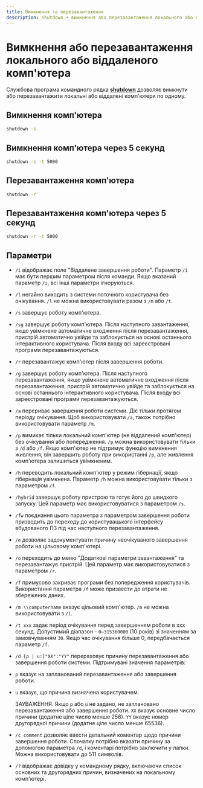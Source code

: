 ```yaml
---
title: Вимкнення та перезавантаження
description: shutdown • вимкнення або перезавантаження локального або віддаленого комп'ютера
---
```


# Вимкнення або перезавантаження локального або віддаленого комп'ютера

Службова програма командного рядка **[shutdown](https://docs.microsoft.com/en-us/windows-server/administration/windows-commands/shutdown 'Microsoft Dosc')** дозволяє вимкнути або перезавантажити локальні або віддалені комп'ютери по одному.

## Вимкнення комп'ютера

```cmd
shutdown -s
```

## Вимкнення комп'ютера через 5 секунд

```cmd
shutdown -s -t 5000
```

## Перезавантаження комп'ютера

```cmd
shutdown -r
```

## Перезавантаження комп'ютера через 5 секунд

```cmd
shutdown -r -t 5000
```

## Параметри

- `/i` відображає поле "Віддалене завершення роботи". Параметр `/i` має бути першим параметром після команди. Якщо вказаний параметр `/i`, всі інші параметри ігноруються.
- `/l` негайно виходить з системи поточного користувача без очікування. `/l` не можна використовувати разом з `/m` або `/t`.
- `/s` завершує роботу комп'ютера.
- `/sg` завершує роботу комп'ютера. Після наступного завантаження, якщо увімкнене автоматичне входження після перезавантаження, пристрій автоматично увійде та заблокується на основі останнього інтерактивного користувача. Після входу всі зареєстровані програми перезавантажуються.
- `/r` перезавантажує комп'ютер після завершення роботи.
- `/g` завершує роботу комп'ютера. Після наступного перезавантаження, якщо увімкнене автоматичне входження після перезавантаження, пристрій автоматично увійде та заблокується на основі останнього інтерактивного користувача. Після входу всі зареєстровані програми перезавантажуються.
- `/a` перериває завершення роботи системи. Діє тільки протягом періоду очікування. Щоб використовувати `/a`, також потрібно використовувати параметр `/m`.
- `/p` вимикає тільки локальний комп'ютер (не віддалений комп'ютер) без очікування або попередження. `/p` можна використовувати тільки з `/d` або `/f`. Якщо комп'ютер не підтримує функцію вимкнення живлення, він завершить роботу при використанні `/p`, але живлення комп'ютера залишиться увімкненим.
- `/h` переводить локальний комп'ютер у режим гібернації, якщо гібернація увімкнена. Параметр `/h` можна використовувати тільки з параметром `/f`.
- `/hybrid` завершує роботу пристрою та готує його до швидкого запуску. Цей параметр має використовуватися з параметром `/s`.
- `/fw` поєднання цього параметра з параметром завершення роботи призводить до переходу до користувацького інтерфейсу вбудованого ПЗ під час наступного перезавантаження.
- `/e` дозволяє задокументувати причину неочікуваного завершення роботи на цільовому комп'ютері.
- `/o` переходить до меню "Додаткові параметри завантаження" та перезавантажує пристрій. Цей параметр має використовуватися з параметром `/r`.
- `/f` примусово закриває програми без попередження користувачів. Використання параметра `/f` може призвести до втрати не збережених даних.
- `/m \\computername` вказує цільовий комп'ютер. `/m` не можна використовувати з `/l`.
- `/t xxx` задає період очікування перед завершенням роботи в xxx секунд. Допустимий діапазон - `0–315360000` (10 років) зі значенням за замовчуванням `30`. Якщо час очікування більше 0, передбачається параметр `/f`.
- `/d [p | u:]"XX":"YY"` перераховує причину перезавантаження або завершення роботи системи. Підтримувані значення параметрів:
- `p` вказує на запланований перезавантаження або завершення роботи.
- `u` вказує, що причина визначена користувачем.

  ЗАУВАЖЕННЯ.
  Якщо `p` або `u` не задано, не заплановано перезавантаження або завершення роботи.
  `XX` вказує основне число причини (додатне ціле число менше 256).
  `YY` вказує номер другорядної причини (додатне ціле число менше 65536).

- `/c comment` дозволяє ввести детальний коментар щодо причини завершення роботи. Спочатку потрібно вказати причину за допомогою параметра `/d`, і коментарі потрібно заключити у лапки. Можна використовувати до 511 символів.
- `/?` відображає довідку у командному рядку, включаючи список основних та другорядних причин, визначених на локальному комп'ютері.

